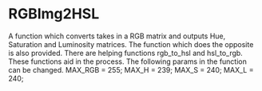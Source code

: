 # RGBImg2HSL
A function which converts takes in a RGB matrix and outputs Hue, Saturation and Luminosity matrices. The function which does the opposite is also provided.
There are helping functions rgb_to_hsl and hsl_to_rgb.
These functions aid in the process.
The following params in the function can be changed. 
MAX_RGB = 255; 
MAX_H = 239;
MAX_S = 240;
MAX_L = 240;
